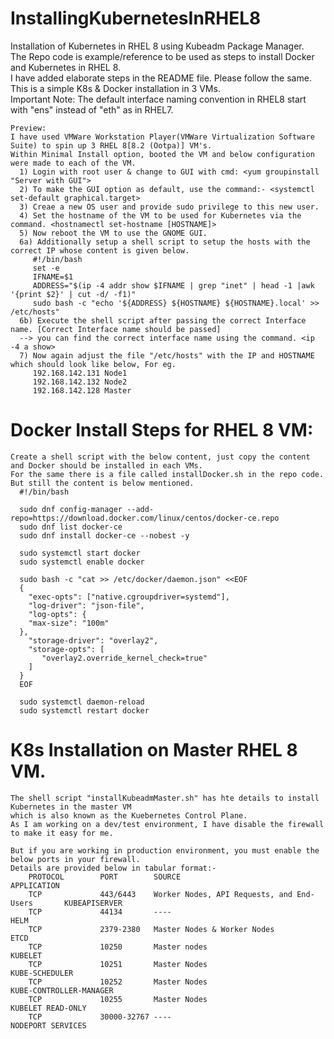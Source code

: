 # InstallingKubernetesInRHEL8
Installation of Kubernetes in RHEL 8 using Kubeadm Package Manager.  
The Repo code is example/reference to be used as steps to install Docker and Kubernetes in RHEL 8.  
I have added elaborate steps in the README file. Please follow the same.  
This is a simple K8s & Docker installation in 3 VMs.  
Important Note: The default interface naming convention in RHEL8 start with "ens" instead of "eth" as in RHEL7.

    Preview:
    I have used VMWare Workstation Player(VMWare Virtualization Software Suite) to spin up 3 RHEL 8[8.2 (Ootpa)] VM's.
    Within Minimal Install option, booted the VM and below configuration were made to each of the VM.
      1) Login with root user & change to GUI with cmd: <yum groupinstall "Server with GUI">
      2) To make the GUI option as default, use the command:- <systemctl set-default graphical.target>
      3) Creae a new OS user and provide sudo privilege to this new user.
      4) Set the hostname of the VM to be used for Kubernetes via the command. <hostnamectl set-hostname [HOSTNAME]>
      5) Now reboot the VM to use the GNOME GUI.
      6a) Additionally setup a shell script to setup the hosts with the correct IP whose content is given below.
         #!/bin/bash
         set -e
         IFNAME=$1
         ADDRESS="$(ip -4 addr show $IFNAME | grep "inet" | head -1 |awk '{print $2}' | cut -d/ -f1)"
         sudo bash -c "echo '${ADDRESS} ${HOSTNAME} ${HOSTNAME}.local' >> /etc/hosts"
      6b) Execute the shell script after passing the correct Interface name. [Correct Interface name should be passed]
      --> you can find the correct interface name using the command. <ip -4 a show>
      7) Now again adjust the file "/etc/hosts" with the IP and HOSTNAME which should look like below, For eg.
         192.168.142.131 Node1
         192.168.142.132 Node2
         192.168.142.128 Master
    

Docker Install Steps for RHEL 8 VM:
=================

    Create a shell script with the below content, just copy the content and Docker should be installed in each VMs.
    For the same there is a file called installDocker.sh in the repo code. But still the content is below mentioned.
      #!/bin/bash
      
      sudo dnf config-manager --add-repo=https://download.docker.com/linux/centos/docker-ce.repo
      sudo dnf list docker-ce
      sudo dnf install docker-ce --nobest -y
      
      sudo systemctl start docker
      sudo systemctl enable docker
      
      sudo bash -c "cat >> /etc/docker/daemon.json" <<EOF
      {
        "exec-opts": ["native.cgroupdriver=systemd"],
        "log-driver": "json-file",
        "log-opts": {
        "max-size": "100m"
      },
        "storage-driver": "overlay2",
        "storage-opts": [
           "overlay2.override_kernel_check=true"
        ]
      }
      EOF
      
      sudo systemctl daemon-reload
      sudo systemctl restart docker
    
K8s Installation on Master RHEL 8 VM.
=====================

    The shell script "installKubeadmMaster.sh" has hte details to install Kubernetes in the master VM  
    which is also known as the Kuebernetes Control Plane.
    As I am working on a dev/test environment, I have disable the firewall to make it easy for me.
    
    But if you are working in production environment, you must enable the below ports in your firewall.
    Details are provided below in tabular format:-
        PROTOCOL        PORT        SOURCE                                          APPLICATION
        TCP             443/6443    Worker Nodes, API Requests, and End-Users       KUBEAPISERVER
        TCP             44134       ----                                            HELM
        TCP             2379-2380   Master Nodes & Worker Nodes                     ETCD
        TCP             10250       Master nodes                                    KUBELET
        TCP             10251       Master Nodes                                    KUBE-SCHEDULER
        TCP             10252       Master Nodes                                    KUBE-CONTROLLER-MANAGER
        TCP             10255       Master Nodes                                    KUBELET READ-ONLY
        TCP             30000-32767 ----                                            NODEPORT SERVICES
        

